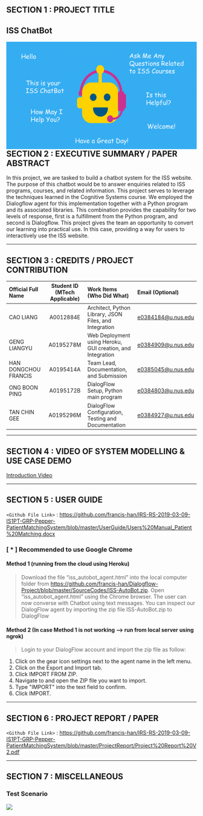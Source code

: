 ## SECTION 1 : PROJECT TITLE
## ISS ChatBot

<img src="Miscellaneous/Banner.gif"
     style="float: left; margin-right: 0px;" />

---
## SECTION 2 : EXECUTIVE SUMMARY / PAPER ABSTRACT
In this project, we are tasked to build a chatbot system for the ISS website. The purpose of this chatbot would be to answer enquiries related to ISS programs, courses, and related information. This project serves to leverage the techniques learned in the Cognitive Systems course.
We employed the Dialogflow agent for this implementation together with a Python program and its associated libraries. This combination provides the capability for two levels of response, first is a fulfillment from the Python program, and second is Dialogflow. 
This project gives the team an opportunity to convert our learning into practical use. In this case, providing a way for users to interactively use the ISS website.



---
## SECTION 3 : CREDITS / PROJECT CONTRIBUTION


| Official Full Name  | Student ID (MTech Applicable)  | Work Items (Who Did What) | Email (Optional) |
| :------------ |:---------------:| :-----| :-----|
| CAO LIANG            | A0012884E | Architect, Python Library, JSON Files, and Integration                   | e0384184@u.nus.edu |
| GENG LIANGYU         | A0195278M | Web Deployment using Heroku, GUI creation, and Integration               | e0384909@u.nus.edu |
| HAN DONGCHOU FRANCIS | A0195414A | Team Lead, Documentation, and Submission                                 | e0385045@u.nus.edu |
| ONG BOON PING        | A0195172B | DialogFlow Setup, Python main program                                    | e0384803@u.nus.edu |
| TAN CHIN GEE         | A0195296M | DialogFlow Configuration, Testing and Documentation                      | e0384927@u.nus.edu |


---
## SECTION 4 : VIDEO OF SYSTEM MODELLING & USE CASE DEMO

[Introduction Video](https://youtu.be/AB6dmJOW6HU)

---
## SECTION 5 : USER GUIDE

`<Github File Link>` : <https://github.com/francis-han/IRS-RS-2019-03-09-IS1PT-GRP-Pepper-PatientMatchingSystem/blob/master/UserGuide/Users%20Manual_Patient%20Matching.docx>

### [ * ] Recommended to use Google Chrome

#### Method 1 (running from the cloud using Heroku)

> Download the file “iss_autobot_agent.html” into the local computer folder from https://github.com/francis-han/Dialogflow-Project/blob/master/SourceCodes/ISS-AutoBot.zip. Open “iss_autobot_agent.html” using the Chrome browser. The user can now converse with Chatbot using text messages.
You can inspect our DialogFlow agent by importing the zip file ISS-AutoBot.zip to DialogFlow

#### Method 2 (In case Method 1 is not working --> run from local server using ngrok)

>Login to your DialogFlow account and import the zip file as follow:
1.	Click on the gear icon settings next to the agent name in the left menu.
2.	Click on the Export and Import tab.
3.	Click IMPORT FROM ZIP.
4.	Navigate to and open the ZIP file you want to import.
5.	Type "IMPORT" into the text field to confirm.
6.	Click IMPORT.


---
## SECTION 6 : PROJECT REPORT / PAPER

`<Github File Link>` : <https://github.com/francis-han/IRS-RS-2019-03-09-IS1PT-GRP-Pepper-PatientMatchingSystem/blob/master/ProjectReport/Project%20Report%20V2.pdf>


---
## SECTION 7 : MISCELLANEOUS

### Test Scenario

<img src="Miscellaneous/TestResult.gif"
     style="float: left; margin-right: 0px;" />

